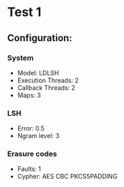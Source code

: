 # Test 1

## Configuration:

### System

* Model: LDLSH
* Execution Threads: 2
* Callback Threads: 2
* Maps: 3

### LSH

* Error: 0.5
* Ngram level: 3

### Erasure codes

* Faults: 1
* Cypher: AES CBC PKCS5PADDING
